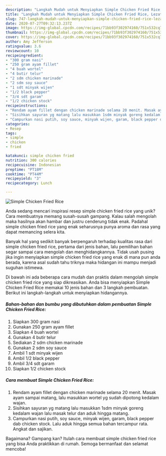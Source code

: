 ```yaml
---
description: "Langkah Mudah untuk Menyiapkan Simple Chicken Fried Rice, Lezat Sekali"
title: "Langkah Mudah untuk Menyiapkan Simple Chicken Fried Rice, Lezat Sekali"
slug: 747-langkah-mudah-untuk-menyiapkan-simple-chicken-fried-rice-lezat-sekali
date: 2020-07-27T09:32:13.237Z
image: https://img-global.cpcdn.com/recipes/71bb93f302974160/751x532cq70/simple-chicken-fried-rice-foto-resep-utama.jpg
thumbnail: https://img-global.cpcdn.com/recipes/71bb93f302974160/751x532cq70/simple-chicken-fried-rice-foto-resep-utama.jpg
cover: https://img-global.cpcdn.com/recipes/71bb93f302974160/751x532cq70/simple-chicken-fried-rice-foto-resep-utama.jpg
author: Amy Jefferson
ratingvalue: 3.6
reviewcount: 10
recipeingredient:
- "300 gram nasi"
- "250 gram ayam fillet"
- "4 buah wortel"
- "4 butir telur"
- "2 sdm chicken marinade"
- "2 sdm soy sauce"
- "1 sdt minyak wijen"
- "1/2 black pepper"
- "3/4 sdt garam"
- "1/2 chicken stock"
recipeinstructions:
- "Rendam ayam fillet dengan chicken marinade selama 20 menit. Masak ayam sampai matang, lalu masukkan wortel yg sudah dipotong kedalam wajan."
- "Sisihkan sayuran yg matang lalu masukkan 1sdm minyak goreng kedalam wajan lalu masak telur dan aduk hingga matang."
- "Campurkan nasi putih, soy sauce, minyak wijen, garam, black pepper dab chicken stock. Lalu aduk hingga semua bahan tercampur rata. Angkat dan sajikan."
categories:
- Resep
tags:
- simple
- chicken
- fried

katakunci: simple chicken fried 
nutrition: 300 calories
recipecuisine: Indonesian
preptime: "PT18M"
cooktime: "PT44M"
recipeyield: "3"
recipecategory: Lunch

---
```



![Simple Chicken Fried Rice](https://img-global.cpcdn.com/recipes/71bb93f302974160/751x532cq70/simple-chicken-fried-rice-foto-resep-utama.jpg)

Anda sedang mencari inspirasi resep simple chicken fried rice yang unik? Cara membuatnya memang susah-susah gampang. Kalau salah mengolah maka hasilnya akan hambar dan justru cenderung tidak enak. Padahal simple chicken fried rice yang enak seharusnya punya aroma dan rasa yang dapat memancing selera kita.



Banyak hal yang sedikit banyak berpengaruh terhadap kualitas rasa dari simple chicken fried rice, pertama dari jenis bahan, lalu pemilihan bahan segar sampai cara mengolah dan menghidangkannya. Tidak usah pusing jika ingin menyiapkan simple chicken fried rice yang enak di mana pun anda berada, karena asal sudah tahu triknya maka hidangan ini mampu menjadi suguhan istimewa.


Di bawah ini ada beberapa cara mudah dan praktis dalam mengolah simple chicken fried rice yang siap dikreasikan. Anda bisa menyiapkan Simple Chicken Fried Rice memakai 10 jenis bahan dan 3 langkah pembuatan. Berikut ini langkah-langkah untuk menyiapkan hidangannya.

<!--inarticleads1-->

##### Bahan-bahan dan bumbu yang dibutuhkan dalam pembuatan Simple Chicken Fried Rice:

1. Siapkan 300 gram nasi
1. Gunakan 250 gram ayam fillet
1. Siapkan 4 buah wortel
1. Gunakan 4 butir telur
1. Sediakan 2 sdm chicken marinade
1. Gunakan 2 sdm soy sauce
1. Ambil 1 sdt minyak wijen
1. Ambil 1/2 black pepper
1. Ambil 3/4 sdt garam
1. Siapkan 1/2 chicken stock




<!--inarticleads2-->

##### Cara membuat Simple Chicken Fried Rice:

1. Rendam ayam fillet dengan chicken marinade selama 20 menit. Masak ayam sampai matang, lalu masukkan wortel yg sudah dipotong kedalam wajan.
1. Sisihkan sayuran yg matang lalu masukkan 1sdm minyak goreng kedalam wajan lalu masak telur dan aduk hingga matang.
1. Campurkan nasi putih, soy sauce, minyak wijen, garam, black pepper dab chicken stock. Lalu aduk hingga semua bahan tercampur rata. Angkat dan sajikan.




Bagaimana? Gampang kan? Itulah cara membuat simple chicken fried rice yang bisa Anda praktikkan di rumah. Semoga bermanfaat dan selamat mencoba!
